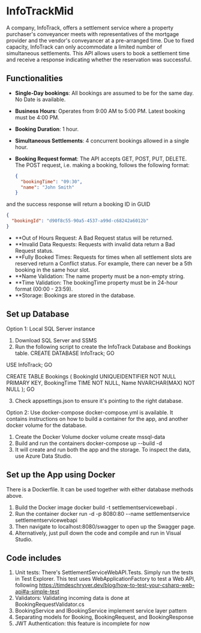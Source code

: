 # InfoTrackMid

A company, InfoTrack, offers a settlement service where a property purchaser's conveyancer meets with representatives of the mortgage provider and the vendor's conveyancer at a pre-arranged time. Due to fixed capacity, InfoTrack can only accommodate a limited number of simultaneous settlements. This API allows users to book a settlement time and receive a response indicating whether the reservation was successful.

## Functionalities

- **Single-Day bookings**: All bookings are assumed to be for the same day. No Date is available.

- **Business Hours**: Operates from 9:00 AM to 5:00 PM. Latest booking must be 4:00 PM.

- **Booking Duration**: 1 hour.

- **Simultaneous Settlements**: 4 concurrent bookings allowed in a single hour.

- **Booking Request format**: The API accepts GET, POST, PUT, DELETE. The POST request, i.e. making a booking, follows the following format:

  ```json
  {
    "bookingTime": "09:30",
    "name": "John Smith"
  }
  ```

and the success response will return a booking ID in GUID
  ```json
  {
    "bookingId": "d90f8c55-90a5-4537-a99d-c68242a6012b"
  }
  ```

- **Out of Hours Request: A Bad Request status will be returned.
- **Invalid Data Requests: Requests with invalid data return a Bad Request status.
- **Fully Booked Times: Requests for times when all settlement slots are reserved return a Conflict status. For example, there can never be a 5th booking in the same hour slot.
- **Name Validation: The name property must be a non-empty string.
- **Time Validation: The bookingTime property must be in 24-hour format (00:00 - 23:59).
- **Storage: Bookings are stored in the database.

## Set up Database
Option 1: Local SQL Server instance
1. Download SQL Server and SSMS
2. Run the following script to create the InfoTrack Database and Bookings table.
CREATE DATABASE InfoTrack;
GO

USE InfoTrack;
GO

CREATE TABLE Bookings (
    BookingId UNIQUEIDENTIFIER NOT NULL PRIMARY KEY,
    BookingTime TIME NOT NULL,
    Name NVARCHAR(MAX) NOT NULL
);
GO

3. Check appsettings.json to ensure it's pointing to the right database.

Option 2: Use docker-compose
docker-compose.yml is available. It contains instructions on how to build a container for the app, and another docker volume for the database.
1. Create the Docker Volume
  docker volume create mssql-data
2. Build and run the containers
   docker-compose up --build -d
4. It will create and run both the app and the storage. To inspect the data, use Azure Data Studio.

## Set up the App using Docker
There is a Dockerfile. It can be used together with either database methods above.
1. Build the Docker image
   docker build -t settlementservicewebapi .
2. Run the container
   docker run -d -p 8080:80 --name settlementservice settlementservicewebapi
3. Then navigate to localhost:8080/swagger to open up the Swagger page.
4. Alternatively, just pull down the code and compile and run in Visual Studio.

## Code includes
1. Unit tests:
   There's SettlementServiceWebAPI.Tests. Simply run the tests in Test Explorer.
   This test uses WebApplicationFactory to test a Web API, following https://timdeschryver.dev/blog/how-to-test-your-csharp-web-api#a-simple-test
3. Validators:
   Validating incoming data is done at BookingRequestValidator.cs
4. BookingService and IBookingService implement service layer pattern
5. Separating models for Booking, BookingRequest, and BookingResponse
6. JWT Authentication: this feature is incomplete for now
